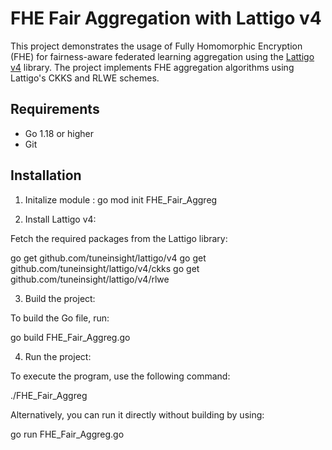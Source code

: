 # FHE Fair Aggregation with Lattigo v4

This project demonstrates the usage of Fully Homomorphic Encryption (FHE) for fairness-aware federated learning aggregation using the [Lattigo v4](https://github.com/tuneinsight/lattigo) library. The project implements FHE aggregation algorithms using Lattigo's CKKS and RLWE schemes.

## Requirements

- Go 1.18 or higher
- Git

## Installation

1. Initalize module : 
go mod init FHE_Fair_Aggreg

2. Install Lattigo v4:

Fetch the required packages from the Lattigo library:

go get github.com/tuneinsight/lattigo/v4
go get github.com/tuneinsight/lattigo/v4/ckks
go get github.com/tuneinsight/lattigo/v4/rlwe


3. Build the project:

To build the Go file, run:

go build FHE_Fair_Aggreg.go


4. Run the project:

To execute the program, use the following command:

./FHE_Fair_Aggreg


Alternatively, you can run it directly without building by using:


go run FHE_Fair_Aggreg.go

